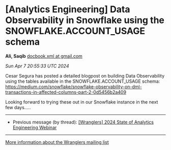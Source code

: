 


[Analytics Engineering] Data Observability in Snowflake using the SNOWFLAKE.ACCOUNT\_USAGE schema
=================================================================================================


**Ali, Saqib**
[docbook.xml at gmail.com](mailto:wranglers%40analyticsengineering.net?Subject=Re%3A%20%5BWranglers%5D%20Data%20Observability%20in%20Snowflake%20using%20the%0A%20SNOWFLAKE.ACCOUNT_USAGE%20schema&In-Reply-To=%3CCABDm0O_g3X47opG%3Dy4ktciomqJMCJ2URpPkgfWhCJP%2BBgCqOnQ%40mail.gmail.com%3E "[Wranglers] Data Observability in Snowflake using the SNOWFLAKE.ACCOUNT_USAGE schema")   

*Sun Apr 7 20:55:33 UTC 2024*  

Cesar Segura has posted a detailed blogpost on building Data Observability
using the tables available in the SNOWFLAKE.ACCOUNT\_USAGE schema:
<https://medium.com/snowflake/snowflake-observability-on-dml-transactions-in-affected-columns-part-2-0d5456b2a409>

Looking forward to trying these out in our Snowflake instance in the next
few days.....
  
  




---


* Previous message (by thread): [[Wranglers] 2024 State of Analytics Engineering Webinar](000036.html)




---


[More information about the Wranglers
mailing list](https://analyticsengineering.net/mailman/listinfo/wranglers)  




